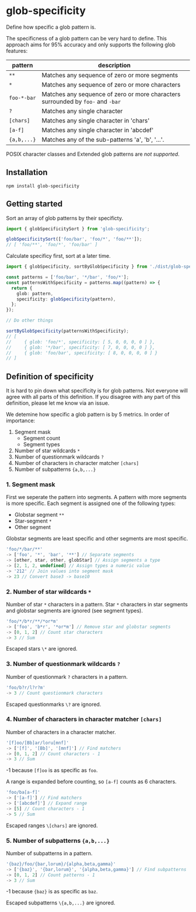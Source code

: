 # glob-specificity

Define how specific a glob pattern is.

The specificness of a glob pattern can be very hard to define. This approach aims for 95% accuracy
and only supports the following glob features:

| pattern     | description                                                                     |
| ----------- | ------------------------------------------------------------------------------- |
| `**`        | Matches any sequence of zero or more segments                                   |
| `*`         | Matches any sequence of zero or more characters                                 |
| `foo-*-bar` | Matches any sequence of zero or more characters surrounded by `foo-` and `-bar` |
| `?`         | Matches any single character                                                    |
| `[chars]`   | Matches any single character in 'chars'                                         |
| `[a-f]`     | Matches any single character in 'abcdef'                                        |
| `{a,b,...}` | Matches any of the sub-patterns 'a', 'b', '...'.                                |

POSIX character classes and Extended glob patterns are _not supported_.

## Installation

```shell
npm install glob-specificity
```

## Getting started

Sort an array of glob patterns by their specificty.

```typescript
import { globSpecificitySort } from 'glob-specificity';

globSpecificitySort(['foo/bar', 'foo/*', 'foo/**']);
// [ 'foo/**', 'foo/*', 'foo/bar' ]
```

Calculate specificy first, sort at a later time.

```typescript
import { globSpecificity, sortByGlobSpecificity } from './dist/glob-specificity.mjs';

const patterns = ['foo/bar', '*/bar', 'foo/*'];
const patternsWithSpecificity = patterns.map((pattern) => {
  return {
    glob: pattern,
    specificity: globSpecificity(pattern),
  };
});

// Do other things

sortByGlobSpecificity(patternsWithSpecificity);
// [
//     { glob: 'foo/*', specificity: [ 5, 0, 0, 0, 0 ] },
//     { glob: '*/bar', specificity: [ 7, 0, 0, 0, 0 ] },
//     { glob: 'foo/bar', specificity: [ 8, 0, 0, 0, 0 ] }
// ]
```

## Definition of specificity

It is hard to pin down what specificity is for glob patterns. Not everyone will agree with all parts
of this definition. If you disagree with any part of this definition, please let me know via an
issue.

We detemine how specific a glob pattern is by 5 metrics. In order of importance:

1. Segment mask
   - Segment count
   - Segment types
2. Number of star wildcards `*`
3. Number of questionmark wildcards `?`
4. Number of characters in character matcher `[chars]`
5. Number of subpatterns `{a,b,...}`

### 1. Segment mask

First we seperate the pattern into segments. A pattern with more segments is more specific. Each
segment is assigned one of the following types:

- Globstar segment `**`
- Star-segment `*`
- Other segment

Globstar segments are least specific and other segments are most specific.

```typescript
'foo/*/bar/**'
-> ['foo', '*', 'bar', '**'] // Separate segments
-> [other, star, other, globStar] // Assign segments a type
-> [2, 1, 2, undefined] // Assign types a numeric value
-> '212' // Join values into segment mask
-> 23 // Convert base3 -> base10
```

### 2. Number of star wildcards `*`

Number of star `*` characters in a pattern. Star `*` characters in star segments and globstar
segments are ignored (see segment types).

```typescript
'foo/*/b*r/**/*or*m'
-> ['foo', 'b*r', '*or*m'] // Remove star and globstar segments
-> [0, 1, 2] // Count star characters
-> 3 // Sum
```

Escaped stars `\*` are ignored.

### 3. Number of questionmark wildcards `?`

Number of questionmark `?` characters in a pattern.

```typescript
'foo/b?r/l?r?m'
-> 3 // Count questionmark characters
```

Escaped questionmarks `\?` are ignored.

### 4. Number of characters in character matcher `[chars]`

Number of characters in a character matcher.

```typescript
'[f]oo/[Bb]ar/loru[mnf]'
-> ['[f]', '[Bb]', '[mnf]'] // Find matchers
-> [0, 1, 2] // Count characters - 1
-> 3 // Sum
```

-1 because `[f]oo` is as specific as `foo`.

A range is expanded before counting, so `[a-f]` counts as 6 characters.

```typescript
'foo/ba[a-f]'
-> ['[a-f]'] // Find matchers
-> ['[abcdef]'] // Expand range
-> [5] // Count characters - 1
-> 5 // Sum
```

Escaped ranges `\[chars]` are ignored.

### 5. Number of subpatterns `{a,b,...}`

Number of subpatterns in a pattern.

```typescript
'{baz}/foo/{bar,lorum}/{alpha,beta,gamma}'
-> ['{baz}', '{bar,lorum}', '{alpha,beta,gamma}'] // Find subpatterns
-> [0, 1, 2] // Count patterns - 1
-> 3 // Sum
```

-1 because `{baz}` is as specific as `baz`.

Escaped subpatterns `\{a,b,...}` are ignored.
